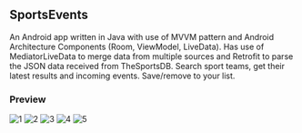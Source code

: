## SportsEvents
An Android app written in Java with use of MVVM pattern and Android Architecture Components (Room, ViewModel, LiveData). Has use of MediatorLiveData to merge data from multiple sources and Retrofit to parse the JSON data received from TheSportsDB. 
Search sport teams, get their latest results and incoming events. Save/remove to your list. 
### Preview
![1](https://user-images.githubusercontent.com/58771510/75335186-ef2d4100-5880-11ea-964b-2d9cc82e96a7.PNG) ![2](https://user-images.githubusercontent.com/58771510/75342655-bd22db80-588e-11ea-9851-f5d08ad0485c.PNG)
![3](https://user-images.githubusercontent.com/58771510/75335192-f2c0c800-5880-11ea-8057-7cad388e913c.PNG) ![4](https://user-images.githubusercontent.com/58771510/75335194-f3595e80-5880-11ea-83ee-e7321b092527.PNG)
![5](https://user-images.githubusercontent.com/58771510/75335195-f3595e80-5880-11ea-8c00-3f5ce22b4944.PNG)
